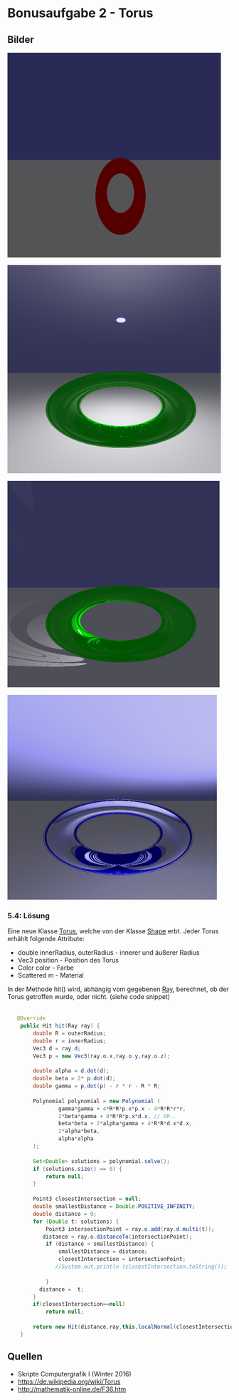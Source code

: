 # Bonusaufgabe 2 - Torus


## Bilder

![](b02-1.png)

![](b02-2.png)

![](b02-3.png)

![](b02-4.png)



### 5.4: Lösung

Eine neue Klasse [Torus](src/Kevin832924/b02/Shape/Torus.java ), welche von der Klasse [Shape](src/Kevin832924/b02/Shape/Shape.java ) erbt. Jeder Torus erhählt folgende Attribute:

- double innerRadius, outerRadius - innerer und äußerer Radius
- Vec3 position                   - Position des Torus
- Color color                     - Farbe
- Scattered m                     - Material

In der Methode hit() wird, abhängig vom gegebenen [Ray](src/Kevin832924/b02/Raytracer/Ray.java ), berechnet, ob der Torus getroffen wurde, oder nicht. (siehe code snippet)

```java

   @Override
	public Hit hit(Ray ray) {
        double R = outerRadius;
        double r = innerRadius;
        Vec3 d = ray.d;
        Vec3 p = new Vec3(ray.o.x,ray.o.y,ray.o.z);

        double alpha = d.dot(d);
        double beta = 2* p.dot(d);
        double gamma = p.dot(p) - r * r - R * R;

        Polynomial polynomial = new Polynomial (
                gamma*gamma + 4*R*R*p.x*p.x - 4*R*R*r*r,
                2*beta*gamma + 8*R*R*p.x*d.x, // Oh..
                beta*beta + 2*alpha*gamma + 4*R*R*d.x*d.x, 
                2*alpha*beta,
                alpha*alpha 
        ); 

        Set<Double> solutions = polynomial.solve();
        if (solutions.size() == 0) {
            return null;
        }
        
        Point3 closestIntersection = null;
        double smallestDistance = Double.POSITIVE_INFINITY;
        double distance = 0;
        for (Double t: solutions) {
            Point3 intersectionPoint = ray.o.add(ray.d.multi(t));
           distance = ray.o.distanceTo(intersectionPoint);
            if (distance < smallestDistance) {
                smallestDistance = distance;
                closestIntersection = intersectionPoint;
               //System.out.println (closestIntersection.toString()); 
               
            }
          distance =  t; 
        }
        if(closestIntersection==null)
        	return null;

        return new Hit(distance,ray,this,localNormal(closestIntersection)) ;
    }

```


## Quellen

- Skripte Computergrafik I (Winter 2016)
- https://de.wikipedia.org/wiki/Torus
- http://mathematik-online.de/F36.htm
